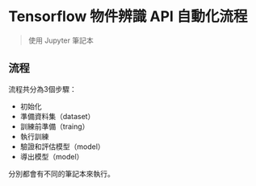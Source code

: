 # Tensorflow 物件辨識 API 自動化流程
> 使用 Jupyter 筆記本

## 流程

流程共分為3個步驟：

* 初始化
* 準備資料集（dataset）
* 訓練前準備（traing）
* 執行訓練
* 驗證和評估模型（model）
* 導出模型（model）

分別都會有不同的筆記本來執行。